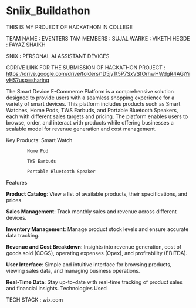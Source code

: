 # Sniix_Buildathon

THIS IS MY PROJECT OF HACKATHON IN COLLEGE

TEAM NAME : EVENTERS
TAM MEMBERS : SUJAL WARKE
            : VIKETH HEGDE
            : FAYAZ SHAIKH


SNIX : PERSONAL AI ASSISTANT DEVICES


GDRIVE LINK FOR THE SUBMISSION OF HACKATHON PROJECT : https://drive.google.com/drive/folders/1D5jyTt5P7SxVSfOrhwHWdgR4AGjYivHS?usp=sharing


The Smart Device E-Commerce Platform is a comprehensive solution designed to provide users with a seamless shopping experience for a variety of smart devices. This platform includes products such as Smart Watches, Home Pods, TWS Earbuds, and Portable Bluetooth Speakers, each with different sales targets and pricing. The platform enables users to browse, order, and interact with products while offering businesses a scalable model for revenue generation and cost management.

Key Products:
            Smart Watch
            
            Home Pod
            
            TWS Earbuds
            
            Portable Bluetooth Speaker

            

Features

**Product Catalog**: View a list of available products, their specifications, and prices.

**Sales Management**: Track monthly sales and revenue across different devices.

**Inventory Management**: Manage product stock levels and ensure accurate data tracking.

**Revenue and Cost Breakdown**: Insights into revenue generation, cost of goods sold (COGS), operating expenses (Opex), and profitability (EBITDA).

**User Interface**: Simple and intuitive interface for browsing products, viewing sales data, and managing business operations.

**Real-Time Data**: Stay up-to-date with real-time tracking of product sales and financial insights.
Technologies Used

TECH STACK : wix.com











